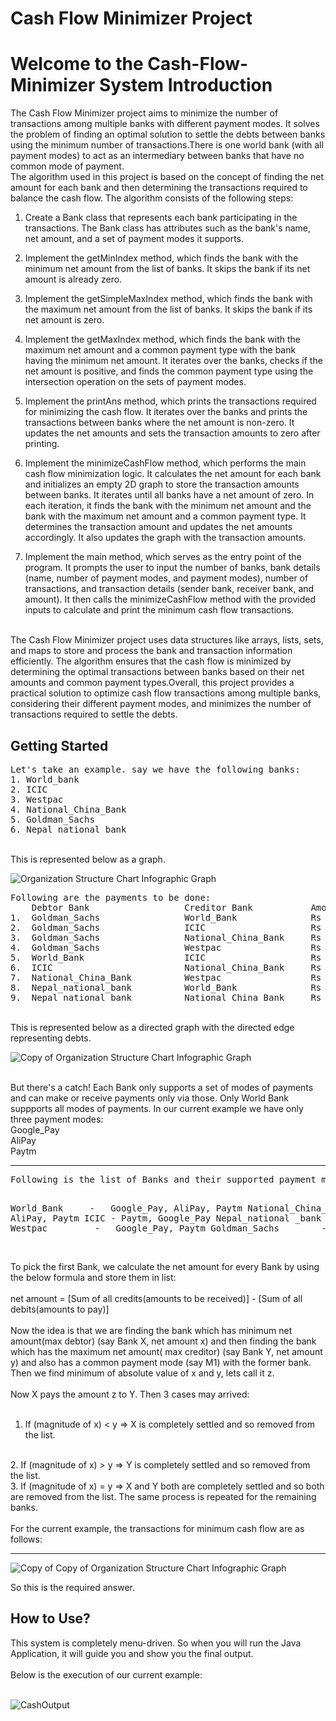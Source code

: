 # Cash Flow Minimizer Project


<h1> Welcome to the Cash-Flow-Minimizer System Introduction </h1>
The Cash Flow Minimizer project aims to minimize the number of transactions among multiple banks with different payment modes. It solves the problem of finding an optimal solution to settle the debts between banks using the minimum number of transactions.There is one world bank (with all payment modes) to act as an intermediary between banks that have no common mode of payment.
<br>
The algorithm used in this project is based on the concept of finding the net amount for each bank and then determining the transactions required to balance the cash flow. The algorithm consists of the following steps:
<br>

1. Create a Bank class that represents each bank participating in the transactions. The Bank class has attributes such as the bank's name, net amount, and a set of payment modes it supports.

2. Implement the getMinIndex method, which finds the bank with the minimum net amount from the list of banks. It skips the bank if its net amount is already zero.

3. Implement the getSimpleMaxIndex method, which finds the bank with the maximum net amount from the list of banks. It skips the bank if its net amount is zero.

4. Implement the getMaxIndex method, which finds the bank with the maximum net amount and a common payment type with the bank having the minimum net amount. It iterates over the banks, checks if the net amount is positive, and finds the common payment type using the intersection operation on the sets of payment modes.

5. Implement the printAns method, which prints the transactions required for minimizing the cash flow. It iterates over the banks and prints the transactions between banks where the net amount is non-zero. It updates the net amounts and sets the transaction amounts to zero after printing.

6. Implement the minimizeCashFlow method, which performs the main cash flow minimization logic. It calculates the net amount for each bank and initializes an empty 2D graph to store the transaction amounts between banks. It iterates until all banks have a net amount of zero. In each iteration, it finds the bank with the minimum net amount and the bank with the maximum net amount and a common payment type. It determines the transaction amount and updates the net amounts accordingly. It also updates the graph with the transaction amounts.

7. Implement the main method, which serves as the entry point of the program. It prompts the user to input the number of banks, bank details (name, number of payment modes, and payment modes), number of transactions, and transaction details (sender bank, receiver bank, and amount). It then calls the minimizeCashFlow method with the provided inputs to calculate and print the minimum cash flow transactions.<br>
<br>
The Cash Flow Minimizer project uses data structures like arrays, lists, sets, and maps to store and process the bank and transaction information efficiently. The algorithm ensures that the cash flow is minimized by determining the optimal transactions between banks based on their net amounts and common payment types.Overall, this project provides a practical solution to optimize cash flow transactions among multiple banks, considering their different payment modes, and minimizes the number of transactions required to settle the debts.
<br>
<h2>Getting Started</h2>
<pre>
Let's take an example. say we have the following banks:
1. World_bank
2. ICIC
3. Westpac
4. National_China_Bank
5. Goldman_Sachs
6. Nepal_national_bank
</pre>
<br>
This is represented below as a graph.

![Organization Structure Chart Infographic Graph](https://github.com/Sahruthak/CashFlowMinimizer/assets/107304838/d8527383-57bf-4a53-98f4-d3d870596620)

<pre>
Following are the payments to be done:
    Debtor Bank                  Creditor Bank           Amount
1.  Goldman_Sachs                World_Bank              Rs 300
2.  Goldman_Sachs                ICIC                    Rs 300
3.  Goldman_Sachs                National_China_Bank     Rs 200
4.  Goldman_Sachs                Westpac                 Rs 100
5.  World_Bank                   ICIC                    Rs 300
6.  ICIC                         National_China_Bank     Rs 200
7.  National_China_Bank          Westpac                 Rs 500
8.  Nepal_national_bank          World_Bank              Rs 500
9.  Nepal_national_bank          National_China_Bank     Rs 400
</pre>
<br>
This is represented below as a directed graph with the directed edge representing debts.

![Copy of Organization Structure Chart Infographic Graph](https://github.com/Sahruthak/CashFlowMinimizer/assets/107304838/aa6aad2a-e7dc-4166-84ee-5396b11aae33)

<br>
But there's a catch! Each Bank only supports a set of modes of payments and can make or receive payments only via those. Only World Bank suppports all modes of payments. In our current example we have only three payment modes:
<br>
Google_Pay
<br>
AliPay
<br>
Paytm
<br>
<hr>
<pre>
Following is the list of Banks and their supported payment modes :

World_Bank                  -   Google_Pay, AliPay, Paytm
National_China_Bank         -   AliPay, Paytm
ICIC                        -   Paytm, Google_Pay
Nepal_national _bank        -   AliPay
Westpac                     -   Google_Pay, Paytm
Goldman_Sachs               -   Paytm
</pre>
<br>
To pick the first Bank, we calculate the net amount for every Bank by using the below formula and store them in list:
<br>
<br>
net amount = [Sum of all credits(amounts to be received)] - [Sum of all debits(amounts to pay)]
<br>
<br>
Now the idea is that we are finding the bank which has minimum net amount(max debtor) (say Bank X, net amount x) and then finding the bank which has the maximum net amount( max creditor) (say Bank Y, net amount y) and also has a common payment mode (say M1) with the former bank. Then we find minimum of absolute value of x and y, lets call it z.
<br>
<br>
Now X pays the amount z to Y. Then 3 cases may arrived:
<br>
<br>
1. If (magnitude of x) < y => X is completely settled and so removed from the list.
<br>
2. If (magnitude of x) > y => Y is completely settled and so removed from the list.
<br>
3. If (magnitude of x) = y => X and Y both are completely settled and so both are removed from the list.
The same process is repeated for the remaining banks.
<br>
<br>
For the current example, the transactions for minimum cash flow are as follows:
<hr>

![Copy of Copy of Organization Structure Chart Infographic Graph](https://github.com/Sahruthak/CashFlowMinimizer/assets/107304838/6774d028-2a5d-4edd-9864-c984a2b367c8)

So this is the required answer.
<br>
<h2> How to Use? </h2>
This system is completely menu-driven. So when you will run the Java Application, it will guide you and show you the final output.
<br>
<br>
Below is the execution of our current example:
<br>
<br>

![CashOutput](https://github.com/Sahruthak/CashFlowMinimizer/assets/107304838/14b7ea60-ce2a-4f64-aeca-a3d2b8e7a0ae)
